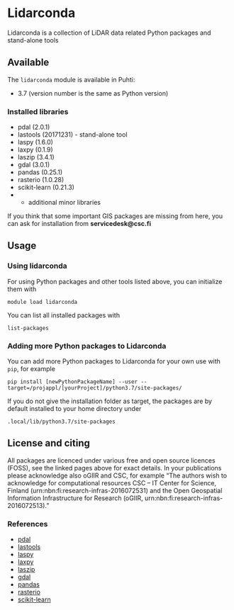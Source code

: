 # Lidarconda

Lidarconda is a collection of LiDAR data related Python packages and stand-alone tools

## Available

The `lidarconda` module is available in Puhti:

* 3.7 (version number is the same as Python version)

### Installed libraries

* pdal (2.0.1)
* lastools (20171231) - stand-alone tool
* laspy (1.6.0)
* laxpy (0.1.9)
* laszip (3.4.1)
* gdal (3.0.1)
* pandas (0.25.1)
* rasterio (1.0.28)
* scikit-learn (0.21.3)
* + additional minor libraries

If you think that some important GIS packages are missing from here, you can ask for installation from __servicedesk@csc.fi__

## Usage

### Using lidarconda

For using Python packages and other tools listed above, you can initialize them with

`module load lidarconda`

You can list all installed packages with

`list-packages`

### Adding more Python packages to Lidarconda

You can add more Python packages to Lidarconda for your own use with `pip`, for example

`pip install [newPythonPackageName] --user --target=/projappl/[yourProject]/python3.7/site-packages/`

If you do not give the installation folder as target, the packages are by default installed to your home directory under

`.local/lib/python3.7/site-packages`

## License and citing

All packages are licenced under various free and open source licences (FOSS), see the linked pages above for exact details.
In your publications please acknowledge also oGIIR and CSC, for example “The authors wish to acknowledge for computational resources CSC – IT Center for Science, Finland (urn:nbn:fi:research-infras-2016072531) and the Open Geospatial Information Infrastructure for Research (oGIIR, urn:nbn:fi:research-infras-2016072513).”

### References

* [pdal](https://pdal.io/)
* [lastools](https://rapidlasso.com/lastools/)
* [laspy](https://pythonhosted.org/laspy/tut_part_1.html)
* [laxpy](https://github.com/brycefrank/laxpy)
* [laszip](https://laszip.org/)
* [gdal](https://gdal.org/)
* [pandas](https://pandas.pydata.org/)
* [rasterio](https://rasterio.readthedocs.io/en/stable)
* [scikit-learn](https://scikit-learn.org/stable/)